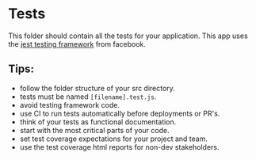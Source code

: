 # Tests

This folder should contain all the tests for your application. This app uses the [jest testing framework](https://jestjs.io/) from facebook.

## Tips:

- follow the folder structure of your src directory.
- tests must be named `[filename].test.js`.
- avoid testing framework code.
- use CI to run tests automatically before deployments or PR's.
- think of your tests as functional documentation.
- start with the most critical parts of your code.
- set test coverage expectations for your project and team.
- use the test coverage html reports for non-dev stakeholders.
